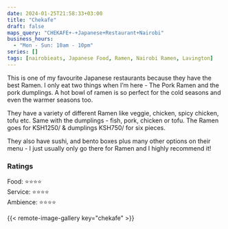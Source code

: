 ```yaml
---
date: 2024-01-25T21:58:33+03:00
title: "Chekafe"
draft: false
maps_query: "CHEKAFE+-+Japanese+Restaurant+Nairobi"
business_hours:
  - "Mon - Sun: 10am - 10pm"
series: []
tags: [nairobieats, Japanese Food, Ramen, Nairobi Ramen, Lavington]
---
```


This is one of my favourite Japanese restaurants because they have the best Ramen. I only eat two things when I’m here - The Pork Ramen and the pork dumplings. A hot bowl of ramen is so perfect for the cold seasons and even the warmer seasons too.

They have a variety of different Ramen like veggie, chicken, spicy chicken, tofu etc. Same with the dumplings - fish, pork, chicken or tofu. The Ramen goes for KSH1250/ & dumplings KSH750/ for six pieces.

They also have sushi, and bento boxes plus many other options on their menu - I just usually only go there for Ramen and I highly recommend it!

### Ratings

Food: ⭐️⭐️⭐️⭐️<br>
Service: ⭐️⭐️⭐️⭐️<br>
Ambience: ⭐️⭐️⭐️⭐️<br>

{{< remote-image-gallery key="chekafe" >}}
